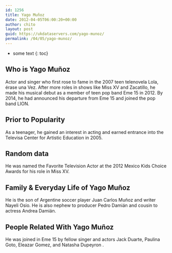 ```yaml
---
id: 1256
title: Yago Muñoz
date: 2012-04-05T06:00:20+00:00
author: chito
layout: post
guid: https://ukdataservers.com/yago-munoz/
permalink: /04/05/yago-munoz/
---
```


* some text
{: toc}
          
          
## Who is  Yago Muñoz
                  
                  
                  
Actor and singer who first rose to fame in the 2007 teen telenovela Lola, érase una Vez. After more roles in shows like Miss XV and Zacatillo, he made his musical debut as a member of teen pop band Eme 15 in 2012. By 2014, he had announced his departure from Eme 15 and joined the pop band LION.
                  
                
                
                
## Prior to Popularity 
                  
                  
                  
As a teenager, he gained an interest in acting and earned entrance into the Televisa Center for Artistic Education in 2005.
                  
                
                
                
## Random data 
                  
                  
                  
He was named the Favorite Television Actor at the 2012 Mexico Kids Choice Awards for his role in Miss XV.
                  
                
                
                
## Family & Everyday Life of Yago Muñoz
                  
                  
                  
He is the son of Argentine soccer player Juan Carlos Muñoz and writer Nayeli Osio. He is also nephew to producer Pedro Damián and cousin to actress Andrea Damián.
                  
                
                
                
## People Related With  Yago Muñoz
                  
                  
                  
He was joined in Eme 15 by fellow singer and actors Jack Duarte, Paulina Goto, Eleazar Gomez, and Natasha Dupeyron .
                  
                
              
            
          
          
          
    
    
  

